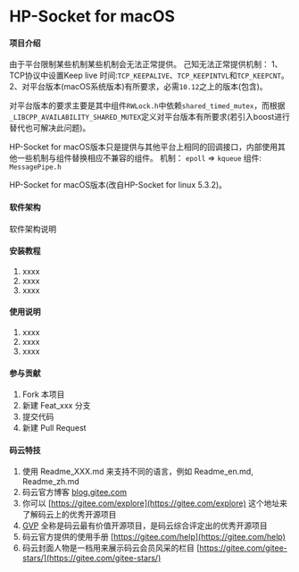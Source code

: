# HP-Socket for macOS

#### 项目介绍
由于平台限制某些机制某些机制会无法正常提供。
己知无法正常提供机制：
1、TCP协议中设置Keep live 时间:`TCP_KEEPALIVE`、`TCP_KEEPINTVL`和`TCP_KEEPCNT`。
2、对平台版本(macOS系统版本)有所要求，必需`10.12`之上的版本(包含)。

对平台版本的要求主要是其中组件`RWLock.h`中依赖`shared_timed_mutex`，而根据`_LIBCPP_AVAILABILITY_SHARED_MUTEX`定义对平台版本有所要求(若引入boost进行替代也可解决此问题)。

HP-Socket for macOS版本只是提供与其他平台上相同的回调接口，内部使用其他一些机制与组件替换相应不兼容的组件。
机制：
`epoll` => `kqueue`
组件:
`MessagePipe.h`

HP-Socket for macOS版本(改自HP-Socket for linux 5.3.2)。

#### 软件架构
软件架构说明


#### 安装教程

1. xxxx
2. xxxx
3. xxxx

#### 使用说明

1. xxxx
2. xxxx
3. xxxx

#### 参与贡献

1. Fork 本项目
2. 新建 Feat_xxx 分支
3. 提交代码
4. 新建 Pull Request


#### 码云特技

1. 使用 Readme\_XXX.md 来支持不同的语言，例如 Readme\_en.md, Readme\_zh.md
2. 码云官方博客 [blog.gitee.com](https://blog.gitee.com)
3. 你可以 [https://gitee.com/explore](https://gitee.com/explore) 这个地址来了解码云上的优秀开源项目
4. [GVP](https://gitee.com/gvp) 全称是码云最有价值开源项目，是码云综合评定出的优秀开源项目
5. 码云官方提供的使用手册 [https://gitee.com/help](https://gitee.com/help)
6. 码云封面人物是一档用来展示码云会员风采的栏目 [https://gitee.com/gitee-stars/](https://gitee.com/gitee-stars/)